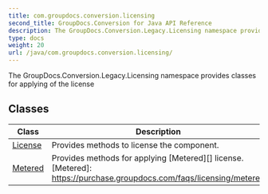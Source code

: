 ```yaml
---
title: com.groupdocs.conversion.licensing
second_title: GroupDocs.Conversion for Java API Reference
description: The GroupDocs.Conversion.Legacy.Licensing namespace provides classes for applying of the license
type: docs
weight: 20
url: /java/com.groupdocs.conversion.licensing/
---
```


The GroupDocs.Conversion.Legacy.Licensing namespace provides classes for applying of the license


## Classes

| Class | Description |
| --- | --- |
| [License](../com.groupdocs.conversion.licensing/license) | Provides methods to license the component. |
| [Metered](../com.groupdocs.conversion.licensing/metered) | Provides methods for applying  [Metered][]  license.[Metered]: https://purchase.groupdocs.com/faqs/licensing/metered |
